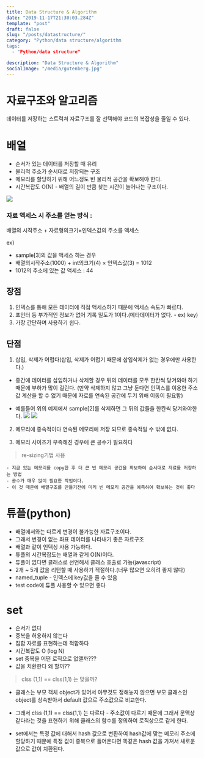 ```yaml
---
title: Data Structure & Algorithm
date: "2019-11-17T21:30:03.284Z"
template: "post"
draft: false
slug: "/posts/datastructure/"
category: "Python/data structure/algorithm
tags:
  - "Python/data structure"

description: "Data Structure & Algorithm"
socialImage: "/media/gutenberg.jpg"
---
```


# 자료구조와 알고리즘

데이터를 저장하는 스트럭쳐
자료구조를 잘 선택해야 코드의 복잡성을 줄일 수 있다.

# 배열

- 순서가 있는 데이터를 저장할 때 유리
- 물리적 주소가 순서대로 저장되는 구조
- 메모리를 할당하기 위해 어느정도 빈 물리적 공간을 확보해야 한다.
- 시간복잡도 O(N) - 배열의 길이 만큼 찾는 시간이 늘어나는 구조이다.

![](https://t1.daumcdn.net/cfile/tistory/992BD84F5B230A4425)

### 자료 액세스 시 주소를 얻는 방식 :

배열의 시작주소 + 자료형의크기×인덱스값의 주소를 액세스

ex)

- sample[3]의 값을 액세스 하는 경우
- 배열의시작주소(1000) + int의크기(4) × 인덱스값(3) = 1012
- 1012의 주소에 있는 값 액세스 : 44

## 장점

1. 인덱스를 통해 모든 데이터에 직접 액세스하기 때문에 액세스 속도가 빠르다.
2. 포인터 등 부가적인 정보가 없어 기록 밀도가 1이다.(메타데이터가 없다. - ex) key)
3. 가장 간단하며 사용하기 쉽다.

## 단점

1. 삽입, 삭제가 어렵다(삽입, 삭제가 어렵기 때문에 삽입삭제가 없는 경우에만 사용한다.)

- 중간에 데이터를 삽입하거나 삭제할 경우
  뒤의 데이터를 모두 한칸씩 당겨와야 하기 때문에 부하가 많이 걸린다.
  (만약 삭제하지 않고 그냥 둔다면 인덱스를 이용한 주소값 계산을 할 수 없기 때문에 자료를 연속된 공간에 두기 위해 이동이 필요함)

- 예를들어 위의 예제에서 sample[2]를 삭제하면 그 뒤의 값들을 한칸씩 당겨와야한다.
  ![](https://t1.daumcdn.net/cfile/tistory/997BDF375B230ED928)
  ![](https://t1.daumcdn.net/cfile/tistory/99B8E5375B230EE732)

2. 메모리에 종속적이다
   연속된 메모리에 저장 되므로 종속적일 수 밖에 없다.

3. 메모리 사이즈가 부족해진 경우에 큰 공수가 필요하다

> re-sizing기법 사용

    - 지금 있는 메모리를 copy한 후 더 큰 빈 메모리 공간을 확보하여 순서대로 자료를 저장하는 방법
    - 공수가 매우 많이 필요한 작업이다.
    - 이 것 때문에 배열구조를 만들기전에 미리 빈 메모리 공간을 예측하여 확보하는 것이 좋다

# 튜플(python)

- 배열에서와는 다르게 변경이 불가능한 자료구조이다.
- 그래서 변경이 없는 좌표 데이터를 나타내기 좋은 자료구조
- 배열과 같이 인덱싱 사용 가능하다.
- 튜플의 시간복잡도는 배열과 같게 O(N)이다.
- 튜플이 없다면 클래스로 선언해서 클래스 호출로 가능(javascript)
- 2개 ~ 5개 값을 리턴할 때 사용하기 적절하다.(너무 많으면 오히려 좋지 않다)
- named_tuple - 인덱스에 key값을 줄 수 있음
- test code에 튜플 사용할 수 있으면 좋다

# set

- 순서가 없다
- 중복을 허용하지 않는다
- 집합 자료를 표현하는데 적합하다
- 시간복잡도 O (log N)
- set 중복을 어떤 로직으로 없앨까???
- 값을 치환한다 왜 할까??

> clss (1,1) == clss(1,1) 는 맞을까?

- 클래스는 부모 객체 object가 있어서 아무것도 정해놓지 않으면 부모 클래스인 object를 상속받아서 default 값으로 주소값으로 비교한다.

- 그래서 clss (1,1) == clss(1,1) 는 다르다 - 주소값이 다르기 때문에 그래서 문맥상 같다라는 것을 표현하기 위해 클래스의 함수를 정의하여 로직상으로 같게 한다.

- set에서는 특정 값에 대해서 hash 값으로 변환하여 hash값에 맞는 메모리 주소에 할당하기 때문에 특정 값이 중복으로 들어온다면 똑같은 hash 값을 가져서 새로운 값으로 값이 치환된다.
